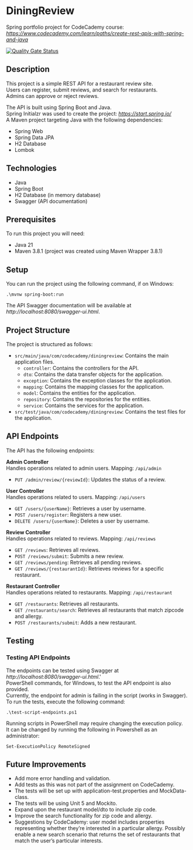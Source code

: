 # DiningReview
Spring portfolio project for CodeCademy course:  
*https://www.codecademy.com/learn/paths/create-rest-apis-with-spring-and-java*  
  
[![Quality Gate Status](https://sonarcloud.io/api/project_badges/measure?project=AnnieOhlen_DiningReview&metric=alert_status&token=c791a9e51e92a015dc62c15afe91db4452f2f5d2)](https://sonarcloud.io/summary/new_code?id=AnnieOhlen_DiningReview)

## Description
This project is a simple REST API for a restaurant review site.  
Users can register, submit reviews, and search for restaurants.  
Admins can approve or reject reviews.  
  
The API is built using Spring Boot and Java.  
Spring Initialzr was used to create the project:  *https://start.spring.io/*  
A Maven project targeting Java with the following dependencies:
* Spring Web
* Spring Data JPA
* H2 Database
* Lombok

## Technologies
* Java
* Spring Boot
* H2 Database (in memory database)
* Swagger (API documentation)

## Prerequisites
To run this project you will need:
* Java 21
* Maven 3.8.1 (project was created using Maven Wrapper 3.8.1)

## Setup
You can run the project using the following command, if on Windows:
```
.\mvnw spring-boot:run
```
The API Swagger documentation will be available at *http://localhost:8080/swagger-ui.html*.

## Project Structure
The project is structured as follows:
* `src/main/java/com/codecademy/diningreview`: Contains the main application files.
  * `controller`: Contains the controllers for the API.
  * `dto`: Contains the data transfer objects for the application.
  * `exception`: Contains the exception classes for the application.
  * `mapping`: Contains the mapping classes for the application.
  * `model`: Contains the entities for the application.
  * `repository`: Contains the repositories for the entities.
  * `service`: Contains the services for the application.
* `src/test/java/com/codecademy/diningreview`: Contains the test files for the application.

## API Endpoints
The API has the following endpoints:

**Admin Controller**  
Handles operations related to admin users. Mapping: `/api/admin`
* `PUT /admin/review/{reviewId}`: Updates the status of a review.

**User Controller**  
Handles operations related to users. Mapping: `/api/users`
* `GET /users/{userName}`: Retrieves a user by username.
* `POST /users/register`: Registers a new user.
* `DELETE /users/{userName}`: Deletes a user by username.

**Review Controller**  
  Handles operations related to reviews. Mapping: `/api/reviews`
* `GET /reviews`: Retrieves all reviews.
* `POST /reviews/submit`: Submits a new review.
* `GET /reviews/pending`: Retrieves all pending reviews.
* `GET /reviews/{restaurantId}`: Retrieves reviews for a specific restaurant.

**Restaurant Controller**  
Handles operations related to restaurants. Mapping: `/api/restaurant`
* `GET /restaurants`: Retrieves all restaurants.
* `GET /restaurants/search`: Retrieves all restaurants that match zipcode and allergy.
* `POST /restaurants/submit`: Adds a new restaurant.

## Testing
### Testing API Endpoints
The endpoints can be tested using Swagger at *http://localhost:8080/swagger-ui.html*.'  
PowerShell commands, for Windows, to test the API endpoint is also provided.  
Currently, the endpoint for admin is failing in the script (works in Swagger).  
To run the tests, execute the following command:
```shell
.\test-script-endpoints.ps1
```

Running scripts in PowerShell may require changing the execution policy.  
It can be changed by running the following in Powershell as an administrator:
```shell
Set-ExecutionPolicy RemoteSigned
```

## Future Improvements
* Add more error handling and validation.
* Add tests as this was not part of the assignment on CodeCademy.
* The tests will be set up with application-test.properties and MockData-class.
* The tests will be using Unit 5 and Mockito.
* Expand upon the restaurant model/dto to include zip code.
* Improve the search functionality for zip code and allergy.
* Suggestions by CodeCademy: user model includes properties representing whether they’re interested in a particular allergy. Possibly enable a new search scenario that returns the set of restaurants that match the user’s particular interests.
